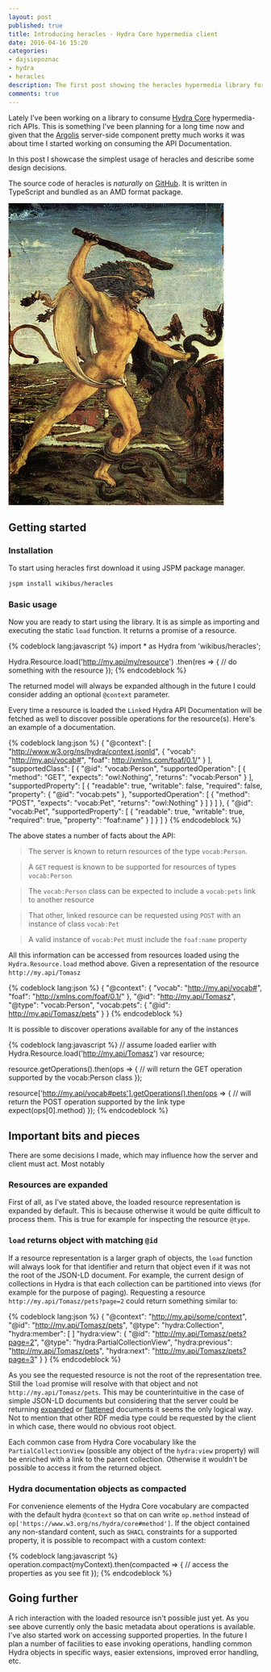 ```yaml
---
layout: post
published: true
title: Introducing heracles - Hydra Core hypermedia client
date: 2016-04-16 15:20
categories:
- dajsiepoznac
- hydra
- heracles
description: The first post showing the heracles hypermedia library for working with Hydra Core API
comments: true
---
```


Lately I've been working on a library to consume [Hydra Core][hydra] hypermedia-rich APIs. This is something I've been
planning for a long time now and given that the [Argolis][Argolis] server-side component pretty much works it was about
time I started working on consuming the API Documentation.

In this post I showcase the simplest usage of heracles and describe some design decisions.

<!--more-->

The source code of heracles is *naturally* on [GitHub][heracles-gh]. It is written in TypeScript and bundled as an AMD
format package.

[![Heracles defeating the Hydra](/uploads/2016/04/427px-Antonio_Pollaiuolo_002.jpg)](https://commons.wikimedia.org/wiki/File:Antonio_Pollaiuolo_002.jpg)

## Getting started

### Installation

To start using heracles first download it using JSPM package manager.

``` bash
jspm install wikibus/heracles
```

### Basic usage

Now you are ready to start using the library. It is as simple as importing and executing the static `load` function. It
returns a promise of a resource.

{% codeblock lang:javascript %}
import * as Hydra from 'wikibus/heracles';

Hydra.Resource.load('http://my.api/my/resource')
    .then(res => {
        // do something with the resource
    });
{% endcodeblock %}

The returned model will always be expanded although in the future I could consider adding an optional `@context` parameter.

Every time a resource is loaded the `Link`ed Hydra API Documentation will be fetched as well to discover possible operations
for the resource(s). Here's an example of a documentation.

{% codeblock lang:json %}
{
    "@context": [
        "http://www.w3.org/ns/hydra/context.jsonld",
        {
            "vocab": "http://my.api/vocab#",
            "foaf": http://xmlns.com/foaf/0.1/"
         }
    ],
    "supportedClass": [
        {
            "@id": "vocab:Person",
            "supportedOperation": [
                {
                    "method": "GET",
                    "expects": "owl:Nothing",
                    "returns": "vocab:Person"
                }
            ],
            "supportedProperty": [
                {
                    "readable": true,
                    "writable": false,
                    "required": false,
                    "property": {
                        "@id": "vocab:pets"
                    },
                    "supportedOperation": [
                        {
                            "method": "POST",
                            "expects": "vocab:Pet",
                            "returns": "owl:Nothing"
                        }
                    ]
                }
            ]
        },
        {
            "@id": "vocab:Pet",
            "supportedProperty": [
                {
                    "readable": true,
                    "writable": true,
                    "required": true,
                    "property": "foaf:name"
               }
           ]
        }
    ]
}
{% endcodeblock %}

The above states a number of facts about the API:

> The server is known to return resources of the type `vocab:Person`.

> A `GET` request is known to be supported for resources of types `vocab:Person`

> The `vocab:Person` class can be expected to include a `vocab:pets` link to another resource

> That other, linked resource can be requested using `POST` with an instance of class `vocab:Pet`

> A valid instance of `vocab:Pet` must include the `foaf:name` property

All this information can be accessed from resources loaded using the `Hydra.Resource.load` method above. Given a representation
of the resource `http://my.api/Tomasz`

{% codeblock lang:json %}
{
    "@context": {
        "vocab": "http://my.api/vocab#",
        "foaf": "http://xmlns.com/foaf/0.1/"
    },
    "@id": "http://my.api/Tomasz",
    "@type": "vocab:Person",
    "vocab:pets": { "@id": http://my.api/Tomasz/pets" }
}
{% endcodeblock %}

It is possible to discover operations available for any of the instances

{% codeblock lang:javascript %}
// assume loaded earlier with Hydra.Resource.load('http://my.api/Tomasz')
var resource;

resource.getOperations().then(ops => {
    // will return the GET operation supported by the vocab:Person class
});

resource['http://my.api/vocab#pets'].getOperations().then(ops => {
    // will return the POST operation supported by the link type
    expect(ops[0].method)
});
{% endcodeblock %}

## Important bits and pieces

There are some decisions I made, which may influence how the server and client must act. Most notably

### Resources are expanded

First of all, as I've stated above, the loaded resource representation is expanded by default. This is because otherwise
it would be quite difficult to process them. This is true for example for inspecting the resource `@type`.

### `load` returns object with matching `@id`

If a resource representation is a larger graph of objects, the `load` function will always look for that identifier and
return that object even if it was not the root of the JSON-LD document. For example, the current design of collections in
Hydra is that each collection can be partitioned into views (for example for the purpose of paging). Requesting a resource
`http://my.api/Tomasz/pets?page=2` could return something similar to:

{% codeblock lang:json %}
{
    "@context": "http://my.api/some/context",
    "@id": "http://my.api/Tomasz/pets",
    "@type": "hydra:Collection",
    "hydra:member": [ ]
    "hydra:view": {
        "@id": "http://my.api/Tomasz/pets?page=2",
        "@type": "hydra:PartialCollectionView",
        "hydra:previous": "http://my.api/Tomasz/pets",
        "hydra:next": "http://my.api/Tomasz/pets?page=3"
    }
}
{% endcodeblock %}

As you see the requested resource is not the root of the representation tree. Still the `load` promise will resolve with
that object and not `http://my.api/Tomasz/pets`. This may be counterintuitive in the case of simple JSON-LD documents but
considering that the server could be returning [expanded][expand] or [flattened][flatten] documents it seems the only logical
way. Not to mention that other RDF media type could be requested by the client in which case, there would no obvious root
object.

Each common case from Hydra Core vocabulary like the `PartialCollectionView` (possible any object of the `hydra:view`
property) will be enriched with a link to the parent collection. Otherwise it wouldn't be possible to access it from the
returned object.

### Hydra documentation objects as compacted

For convenience elements of the Hydra Core vocabulary are compacted with the default hydra `@context` so that on can write
`op.method` instead of `op['https://www.w3.org/ns/hydra/core#method']`. If the object contained any non-standard content,
such as `SHACL` constraints for a supported property, it is possible to recompact with a custom context:

{% codeblock lang:javascript %}
operation.compact(myContext).then(compacted => {
    // access the properties as you see fit
});
{% endcodeblock %}

## Going further

A rich interaction with the loaded resource isn't possible just yet. As you see above currently only the basic metadata
about operations is available. I've also started work on accessing supported properties. In the future I plan a number
of facilities to ease invoking operations, handling common Hydra objects in specific ways, easier extensions, improved
error handling, etc.

[hydra]: http://hydra-cg.com/spec/latest/core/
[Argolis]: https://github.com/wikibus/argolis
[heracles-gh]: https://github.com/wikibus/heracles
[flatten]: https://www.w3.org/TR/json-ld-api/#flattening
[expand]: https://www.w3.org/TR/json-ld-api/#expansion